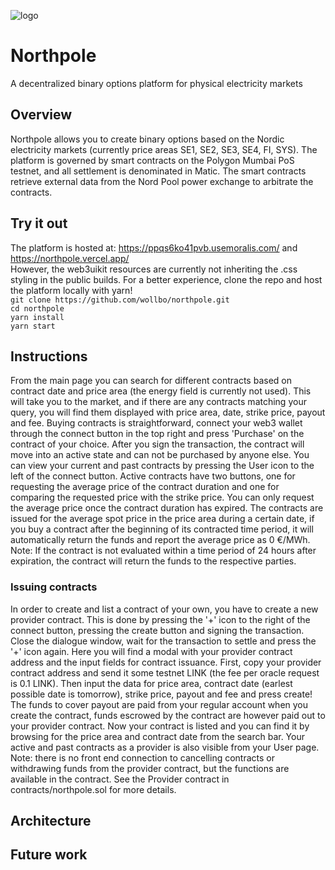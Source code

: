 ![logo](https://user-images.githubusercontent.com/34742686/164756366-89852e9b-8155-4955-a889-886024c7f1e9.png)
# Northpole
A decentralized binary options platform for physical electricity markets
## Overview
Northpole allows you to create binary options based on the Nordic electricity markets (currently price areas SE1, SE2, SE3, SE4, FI, SYS). The platform is governed by smart contracts on the Polygon Mumbai PoS testnet, and all settlement is denominated in Matic. The smart contracts retrieve external data from the Nord Pool power exchange to arbitrate the contracts.

## Try it out
The platform is hosted at:
https://ppqs6ko41pvb.usemoralis.com/ and
https://northpole.vercel.app/ <br>
However, the web3uikit resources are currently not inheriting the .css styling in the public builds. For a better experience, clone the repo and host the platform locally with yarn! <br>
`git clone https://github.com/wollbo/northpole.git` <br>
`cd northpole` <br>
`yarn install` <br>
`yarn start`<br>

## Instructions
From the main page you can search for different contracts based on contract date and price area (the energy field is currently not used). This will take you to the market, and if there are any contracts matching your query, you will find them displayed with price area, date, strike price, payout and fee. Buying contracts is straightforward, connect your web3 wallet through the connect button in the top right and press 'Purchase' on the contract of your choice. After you sign the transaction, the contract will move into an active state and can not be purchased by anyone else. You can view your current and past contracts by pressing the User icon to the left of the connect button. Active contracts have two buttons, one for requesting the average price of the contract duration and one for comparing the requested price with the strike price. You can only request the average price once the contract duration has expired. The contracts are issued for the average spot price in the price area during a certain date, if you buy a contract after the beginning of its contracted time period, it will automatically return the funds and report the average price as 0 €/MWh. Note: If the contract is not evaluated within a time period of 24 hours after expiration, the contract will return the funds to the respective parties. 
### Issuing contracts
In order to create and list a contract of your own, you have to create a new provider contract. This is done by pressing the '+' icon to the right of the connect button, pressing the create button and signing the transaction. Close the dialogue window, wait for the transaction to settle and press the '+' icon again. Here you will find a modal with your provider contract address and the input fields for contract issuance. First, copy your provider contract address and send it some testnet LINK (the fee per oracle request is 0.1 LINK). Then input the data for price area, contract date (earlest possible date is tomorrow), strike price, payout and fee and press create! The funds to cover payout are paid from your regular account when you create the contract, funds escrowed by the contract are however paid out to your provider contract. Now your contract is listed and you can find it by browsing for the price area and contract date from the search bar. Your active and past contracts as a provider is also visible from your User page. Note: there is no front end connection to cancelling contracts or withdrawing funds from the provider contract, but the functions are available in the contract. See the Provider contract in contracts/northpole.sol for more details. 
## Architecture

## Future work
